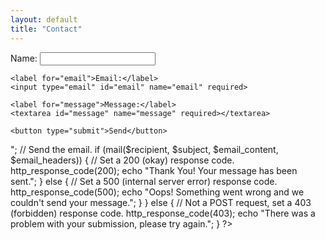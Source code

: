 ```yaml
---
layout: default
title: "Contact"
---
```


<form action="sendemail.php" method="POST">
    <label for="name">Name:</label>
    <input type="text" id="name" name="name" required>
    
    <label for="email">Email:</label>
    <input type="email" id="email" name="email" required>
    
    <label for="message">Message:</label>
    <textarea id="message" name="message" required></textarea>
    
    <button type="submit">Send</button>
</form>


<?php
if ($_SERVER["REQUEST_METHOD"] == "POST") {
    $name = strip_tags(trim($_POST["name"]));
    $email = filter_var(trim($_POST["email"]), FILTER_SANITIZE_EMAIL);
    $message = trim($_POST["message"]);

    // Check that data was sent to the mailer.
    if ( empty($name) OR empty($message) OR !filter_var($email, FILTER_VALIDATE_EMAIL)) {
        // Set a 400 (bad request) response code and exit.
        http_response_code(400);
        echo "Oops! There was a problem with your submission. Please complete the form and try again.";
        exit;
    }

    // Set the recipient email address.
    $recipient = "lukascha0316@gmail.com";

    // Set the email subject.
    $subject = "New contact from $name";

    // Build the email content.
    $email_content = "Name: $name\n";
    $email_content .= "Email: $email\n\n";
    $email_content .= "Message:\n$message\n";

    // Build the email headers.
    $email_headers = "From: $name <$email>";

    // Send the email.
    if (mail($recipient, $subject, $email_content, $email_headers)) {
        // Set a 200 (okay) response code.
        http_response_code(200);
        echo "Thank You! Your message has been sent.";
    } else {
        // Set a 500 (internal server error) response code.
        http_response_code(500);
        echo "Oops! Something went wrong and we couldn't send your message.";
    }

} else {
    // Not a POST request, set a 403 (forbidden) response code.
    http_response_code(403);
    echo "There was a problem with your submission, please try again.";
}
?>
